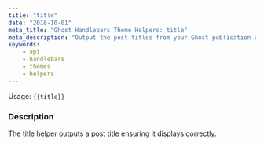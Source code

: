 ```yaml
---
title: "title"
date: "2018-10-01"
meta_title: "Ghost Handlebars Theme Helpers: title"
meta_description: "Output the post titles from your Ghost publication using the title Handlebars helper within your theme!"
keywords:
    - api
    - handlebars
    - themes
    - helpers
---
```


Usage: `{{title}}`

### Description

The title helper outputs a post title ensuring it displays correctly.

